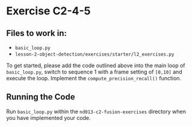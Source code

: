 # Exercise C2-4-5

## Files to work in:

- `basic_loop.py`
- `lesson-2-object-detection/exercises/starter/l2_exercises.py`

To get started, please add the code outlined above into the main loop of `basic_loop.py`, switch to sequence 1 with a frame setting of `[0,10]`  and execute the loop. Implement the `compute_precision_recall()` function.

## Running the Code

Run `basic_loop.py` within the `nd013-c2-fusion-exercises` directory when you have implemented your code.
